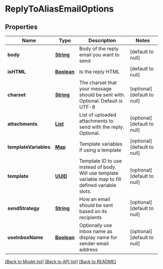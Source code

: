 # ReplyToAliasEmailOptions
## Properties

Name | Type | Description | Notes
------------ | ------------- | ------------- | -------------
**body** | [**String**](string) | Body of the reply email you want to send | [default to null]
**isHTML** | [**Boolean**](boolean) | Is the reply HTML | [default to null]
**charset** | [**String**](string) | The charset that your message should be sent with. Optional. Default is UTF-8 | [optional] [default to null]
**attachments** | [**List**](string) | List of uploaded attachments to send with the reply. Optional. | [optional] [default to null]
**templateVariables** | [**Map**](object) | Template variables if using a template | [optional] [default to null]
**template** | [**UUID**](UUID) | Template ID to use instead of body. Will use template variable map to fill defined variable slots. | [optional] [default to null]
**sendStrategy** | [**String**](string) | How an email should be sent based on its recipients | [optional] [default to null]
**useInboxName** | [**Boolean**](boolean) | Optionally use inbox name as display name for sender email address | [optional] [default to null]

[[Back to Model list]](../README#documentation-for-models) [[Back to API list]](../README#documentation-for-api-endpoints) [[Back to README]](../README)

